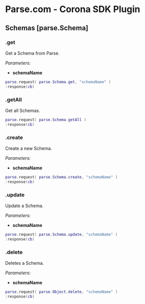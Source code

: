 # Parse.com - Corona SDK Plugin

## Schemas [parse.Schema]

### .get

Get a Schema from Parse.

*Parameters:*

* __schemaName__

```lua
parse.request( parse.Schema.get, "schemaName" )
:response(cb)
```

### .getAll

Get all Schemas.

```lua
parse.request( parse.Schema.getAll )
:response(cb)
```

### .create

Create a new Schema.

*Parameters:*

* __schemaName__

```lua
parse.request( parse.Schema.create, "schemaName" )
:response(cb)
```

### .update

Update a Schema.

*Parameters:*

* __schemaName__

```lua
parse.request( parse.Schema.update, "schemaName" )
:response(cb)
```

### .delete

Deletes a Schema.

*Parameters:*

* __schemaName__

```lua
parse.request( parse.Object.delete, "schemaName" )
:response(cb)
```
